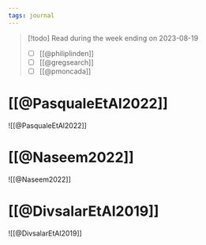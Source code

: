 ```yaml
---
tags: journal
---
```


> [!todo]
> Read during the week ending on 2023-08-19
> - [ ] [[@philiplinden]]
> - [ ] [[@gregsearch]]
> - [ ] [[@pmoncada]]

# [[@PasqualeEtAl2022]]
![[@PasqualeEtAl2022]]

# [[@Naseem2022]]
![[@Naseem2022]]

# [[@DivsalarEtAl2019]]
![[@DivsalarEtAl2019]]